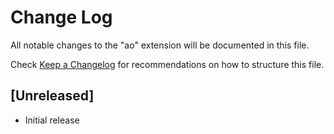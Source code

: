 # Change Log

All notable changes to the "ao" extension will be documented in this file.

Check [Keep a Changelog](http://keepachangelog.com/) for recommendations on how to structure this file.

## [Unreleased]

- Initial release